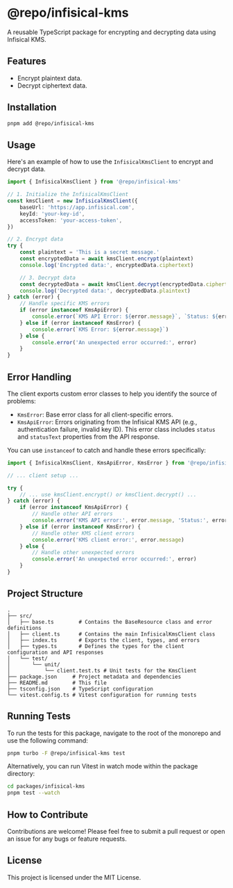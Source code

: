 # @repo/infisical-kms

A reusable TypeScript package for encrypting and decrypting data using Infisical KMS.

## Features

- Encrypt plaintext data.
- Decrypt ciphertext data.

## Installation

```bash
pnpm add @repo/infisical-kms
```

## Usage

Here's an example of how to use the `InfisicalKmsClient` to encrypt and decrypt data.

```typescript
import { InfisicalKmsClient } from '@repo/infisical-kms'

// 1. Initialize the InfisicalKmsClient
const kmsClient = new InfisicalKmsClient({
	baseUrl: 'https://app.infisical.com',
	keyId: 'your-key-id',
	accessToken: 'your-access-token',
})

// 2. Encrypt data
try {
	const plaintext = 'This is a secret message.'
	const encryptedData = await kmsClient.encrypt(plaintext)
	console.log('Encrypted data:', encryptedData.ciphertext)

	// 3. Decrypt data
	const decryptedData = await kmsClient.decrypt(encryptedData.ciphertext)
	console.log('Decrypted data:', decryptedData.plaintext)
} catch (error) {
	// Handle specific KMS errors
	if (error instanceof KmsApiError) {
		console.error(`KMS API Error: ${error.message}`, `Status: ${error.status}`)
	} else if (error instanceof KmsError) {
		console.error(`KMS Error: ${error.message}`)
	} else {
		console.error('An unexpected error occurred:', error)
	}
}
```

## Error Handling

The client exports custom error classes to help you identify the source of problems:

- `KmsError`: Base error class for all client-specific errors.
- `KmsApiError`: Errors originating from the Infisical KMS API (e.g., authentication failure, invalid key ID). This error class includes `status` and `statusText` properties from the API response.

You can use `instanceof` to catch and handle these errors specifically:

```typescript
import { InfisicalKmsClient, KmsApiError, KmsError } from '@repo/infisical-kms'

// ... client setup ...

try {
	// ... use kmsClient.encrypt() or kmsClient.decrypt() ...
} catch (error) {
	if (error instanceof KmsApiError) {
		// Handle other API errors
		console.error('KMS API error:', error.message, 'Status:', error.status)
	} else if (error instanceof KmsError) {
		// Handle other KMS client errors
		console.error('KMS client error:', error.message)
	} else {
		// Handle other unexpected errors
		console.error('An unexpected error occurred:', error)
	}
}
```

## Project Structure

```
.
├── src/
│   ├── base.ts        # Contains the BaseResource class and error definitions
│   ├── client.ts      # Contains the main InfisicalKmsClient class
│   ├── index.ts       # Exports the client, types, and errors
│   ├── types.ts       # Defines the types for the client configuration and API responses
│   └── test/
│       └── unit/
│           └── client.test.ts # Unit tests for the KmsClient
├── package.json     # Project metadata and dependencies
├── README.md        # This file
├── tsconfig.json    # TypeScript configuration
└── vitest.config.ts # Vitest configuration for running tests
```

## Running Tests

To run the tests for this package, navigate to the root of the monorepo and use the following command:

```bash
pnpm turbo -F @repo/infisical-kms test
```

Alternatively, you can run Vitest in watch mode within the package directory:

```bash
cd packages/infisical-kms
pnpm test --watch
```

## How to Contribute

Contributions are welcome! Please feel free to submit a pull request or open an issue for any bugs or feature requests.

## License

This project is licensed under the MIT License.
